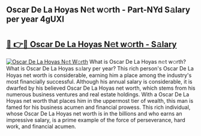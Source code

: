 ## Oscar De La Hoyas N𝚎t w𝚘rth - Part-NYd S𝚊lary per year 4gUXI

# <h2><a href="http://gc4j2j.nevu.top/?p=Oscar+De+La+Hoyas">🔗 👉🔴 Oscar De La Hoyas N𝚎t w𝚘rth - S𝚊lary</a></h2>

[![Oscar De La Hoyas N𝚎t W𝚘rth](https://i.imgur.com/Oavwk0R.jpeg)](http://gc4j2j.nevu.top/?p=Oscar+De+La+Hoyas)
What is Oscar De La Hoyas n𝚎t w𝚘rth? What is Oscar De La Hoyas s𝚊lary per year?
This rich person's Oscar De La Hoyas net worth is considerable, earning him a place among the industry's most financially successful. Although his annual salary is considerable, it is dwarfed by his believed Oscar De La Hoyas net worth, which stems from his numerous business ventures and real estate holdings. With a Oscar De La Hoyas net worth that places him in the uppermost tier of wealth, this man is famed for his business acumen and financial prowess. This rich individual, whose Oscar De La Hoyas net worth is in the billions and who earns an impressive salary, is a prime example of the force of perseverance, hard work, and financial acumen.
